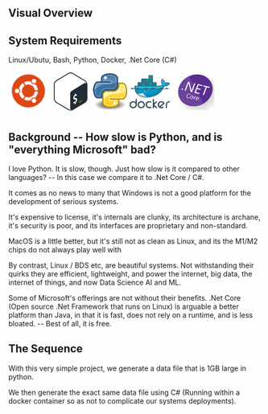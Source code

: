 ## Visual Overview



## System Requirements

Linux/Ubutu, Bash, Python, Docker, .Net Core (C#)

![Depdendencies](artifacts/images/dependencies.png)

## Background -- How slow is Python, and is "everything Microsoft" bad?

I love Python.  It is slow, though.  Just how slow is it compared to other languages?  -- In this case we compare it to .Net Core / C#.

It comes as no news to many that Windows is not a good platform for the development of serious systems.

It's expensive to license, it's internals are clunky, its architecture is archane, it's security is poor, and its interfaces are proprietary and non-standard.

MacOS is a little better, but it's still not as clean as Linux, and its the M1/M2 chips do not always play well with 

By contrast, Linux / BDS etc, are beautiful systems.  Not withstanding their quirks they are efficient, lightweight, and power the internet, big data, the internet of things, and now Data Science AI and ML.

Some of Microsoft's offerings are not without their benefits.  .Net Core (Open source .Net Framework that runs on Linux) is arguable a better platform than Java, in that it is fast, does not rely on a runtime, and is less bloated.  -- Best of all, it is free.

## The Sequence

With this very simple project, we generate a data file that is 1GB large in python.

We then generate the exact same data file using C# (Running within a docker container so as not to complicate our systems deployments).



